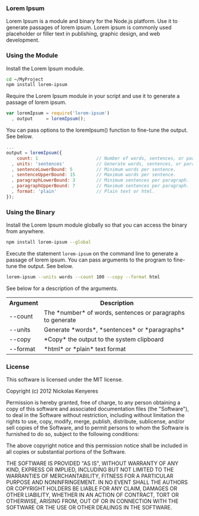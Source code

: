 ### Lorem Ipsum

Lorem Ipsum is a module and binary for the Node.js platform. Use it to generate passages of lorem ipsum. Lorem ipsum is commonly used placeholder or filler text in publishing, graphic design, and web development.

### Using the Module

Install the Lorem Ipsum module.

```bash
cd ~/MyProject
npm install lorem-ipsum
```

Require the Lorem Ipsum module in your script and use it to generate a passage of lorem ipsum.

```javascript
var loremIpsum = require('lorem-ipsum')
  , output     = loremIpsum();
```

You can pass options to the loremIpsum() function to fine-tune the output. See below.

```javascript
...
output = loremIpsum({
    count: 1                      // Number of words, sentences, or paragraphs to generate.
  , units: 'sentences'            // Generate words, sentences, or paragraphs.
  , sentenceLowerBound: 5         // Minimum words per sentence.
  , sentenceUpperBound: 15        // Maximum words per sentence.
  , paragraphLowerBound: 3        // Minimum sentences per paragraph.
  , paragraphUpperBound: 7        // Maximum sentences per paragraph.
  , format: 'plain'               // Plain text or html.
});
```

### Using the Binary

Install the Lorem Ipsum module globally so that you can access the binary from anywhere.

```bash
npm install lorem-ipsum --global
```

Execute the statement `lorem-ipsum` on the command line to generate a passage of lorem ipsum. You can pass arguments to the program to fine-tune the output. See below.

```bash
lorem-ipsum --units words --count 100 --copy --format html
```

See below for a description of the arguments.

<table>
  <tr>
    <th>Argument</th>
    <th>Description</th>
  </tr>
  <tr>
    <td>--count</td>
    <td>The *number* of words, sentences or paragraphs to generate</td>
  </tr>
  <tr>
    <td>--units</td>
    <td>Generate *words*, *sentences* or *paragraphs*</td>
  </tr>
  <tr>
    <td>--copy</td>
    <td>*Copy* the output to the system clipboard</td>
  </tr>
  <tr>
    <td>--format</td>
    <td>*html* or *plain* text format</td>
  </tr>
</table>

### License

This software is licensed under the MIT license.

Copyright (c) 2012 Nickolas Kenyeres

Permission is hereby granted, free of charge, to any person obtaining a copy of this software and associated documentation files (the "Software"), to deal in the Software without restriction, including without limitation the rights to use, copy, modify, merge, publish, distribute, sublicense, and/or sell copies of the Software, and to permit persons to whom the Software is furnished to do so, subject to the following conditions:

The above copyright notice and this permission notice shall be included in all copies or substantial portions of the Software.

THE SOFTWARE IS PROVIDED "AS IS", WITHOUT WARRANTY OF ANY KIND, EXPRESS OR IMPLIED, INCLUDING BUT NOT LIMITED TO THE WARRANTIES OF MERCHANTABILITY, FITNESS FOR A PARTICULAR PURPOSE AND NONINFRINGEMENT. IN NO EVENT SHALL THE AUTHORS OR COPYRIGHT HOLDERS BE LIABLE FOR ANY CLAIM, DAMAGES OR OTHER LIABILITY, WHETHER IN AN ACTION OF CONTRACT, TORT OR OTHERWISE, ARISING FROM, OUT OF OR IN CONNECTION WITH THE SOFTWARE OR THE USE OR OTHER DEALINGS IN THE SOFTWARE.
